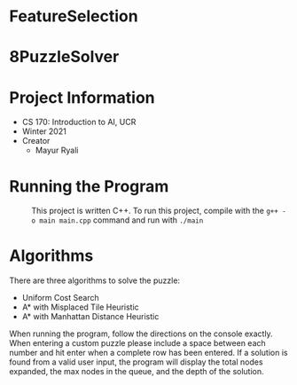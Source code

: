# FeatureSelection



# 8PuzzleSolver

# Project Information
* CS 170: Introduction to AI, UCR
* Winter 2021
* Creator
  * Mayur Ryali

<h1> Running the Program </h1>
<d1>
  <dd>
    This project is written C++. To run this project,
    compile with the <code>g++ -o main main.cpp</code> command and run with <code>./main</code>
   </dd>
</d1>

# Algorithms
<p>There are three algorithms to solve the puzzle:</p>

<ul>
<li>Uniform Cost Search</li>
<li>A* with Misplaced Tile Heuristic</li>
<li>A* with Manhattan Distance Heuristic</li>
</ul>

<p>When running the program, follow the directions on the console exactly. When entering a custom puzzle please include a space between each number and hit enter when a complete row has been entered. If a solution is found from a valid user input, the program will display the total nodes expanded, the max nodes in the queue, and the depth of the solution.  </p>
